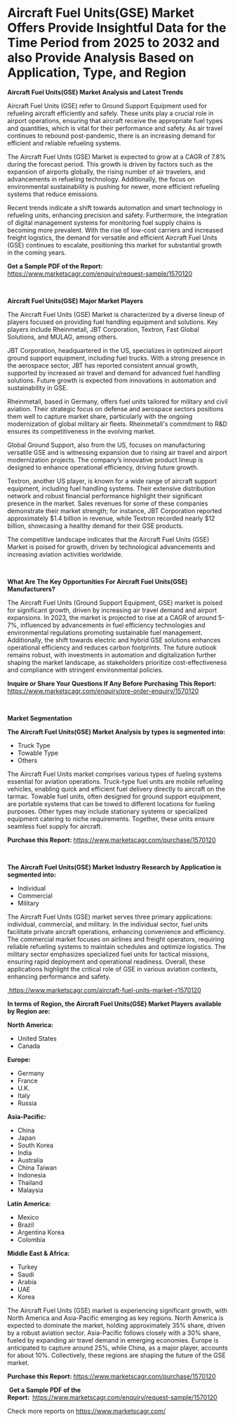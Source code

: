 <p><h1>Aircraft Fuel Units(GSE) Market Offers Provide Insightful Data for the Time Period from 2025 to 2032 and also Provide Analysis Based on Application, Type, and Region</h1></p><p><strong>Aircraft Fuel Units(GSE) Market Analysis and Latest Trends</strong></p>
<p><p>Aircraft Fuel Units (GSE) refer to Ground Support Equipment used for refueling aircraft efficiently and safely. These units play a crucial role in airport operations, ensuring that aircraft receive the appropriate fuel types and quantities, which is vital for their performance and safety. As air travel continues to rebound post-pandemic, there is an increasing demand for efficient and reliable refueling systems.</p><p>The Aircraft Fuel Units (GSE) Market is expected to grow at a CAGR of 7.8% during the forecast period. This growth is driven by factors such as the expansion of airports globally, the rising number of air travelers, and advancements in refueling technology. Additionally, the focus on environmental sustainability is pushing for newer, more efficient refueling systems that reduce emissions. </p><p>Recent trends indicate a shift towards automation and smart technology in refueling units, enhancing precision and safety. Furthermore, the integration of digital management systems for monitoring fuel supply chains is becoming more prevalent. With the rise of low-cost carriers and increased freight logistics, the demand for versatile and efficient Aircraft Fuel Units (GSE) continues to escalate, positioning this market for substantial growth in the coming years.</p></p>
<p><strong>Get a Sample PDF of the Report:&nbsp;</strong> <a href="https://www.marketscagr.com/enquiry/request-sample/1570120?utm_campaign=3220&utm_medium=2&utm_source=Github&utm_content=ia&utm_term=25032025&utm_id=aircraft-fuel-unitsgse">https://www.marketscagr.com/enquiry/request-sample/1570120</a></p>
<p>&nbsp;</p>
<p><strong>Aircraft Fuel Units(GSE) Major Market Players</strong></p>
<p><p>The Aircraft Fuel Units (GSE) Market is characterized by a diverse lineup of players focused on providing fuel handling equipment and solutions. Key players include Rheinmetall, JBT Corporation, Textron, Fast Global Solutions, and MULAG, among others. </p><p>JBT Corporation, headquartered in the US, specializes in optimized airport ground support equipment, including fuel trucks. With a strong presence in the aerospace sector, JBT has reported consistent annual growth, supported by increased air travel and demand for advanced fuel handling solutions. Future growth is expected from innovations in automation and sustainability in GSE.</p><p>Rheinmetall, based in Germany, offers fuel units tailored for military and civil aviation. Their strategic focus on defense and aerospace sectors positions them well to capture market share, particularly with the ongoing modernization of global military air fleets. Rheinmetall's commitment to R&D ensures its competitiveness in the evolving market.</p><p>Global Ground Support, also from the US, focuses on manufacturing versatile GSE and is witnessing expansion due to rising air travel and airport modernization projects. The company’s innovative product lineup is designed to enhance operational efficiency, driving future growth.</p><p>Textron, another US player, is known for a wide range of aircraft support equipment, including fuel handling systems. Their extensive distribution network and robust financial performance highlight their significant presence in the market. Sales revenues for some of these companies demonstrate their market strength; for instance, JBT Corporation reported approximately $1.4 billion in revenue, while Textron recorded nearly $12 billion, showcasing a healthy demand for their GSE products.</p><p>The competitive landscape indicates that the Aircraft Fuel Units (GSE) Market is poised for growth, driven by technological advancements and increasing aviation activities worldwide.</p></p>
<p>&nbsp;</p>
<p><strong>What Are The Key Opportunities For Aircraft Fuel Units(GSE) Manufacturers?</strong></p>
<p><p>The Aircraft Fuel Units (Ground Support Equipment, GSE) market is poised for significant growth, driven by increasing air travel demand and airport expansions. In 2023, the market is projected to rise at a CAGR of around 5-7%, influenced by advancements in fuel efficiency technologies and environmental regulations promoting sustainable fuel management. Additionally, the shift towards electric and hybrid GSE solutions enhances operational efficiency and reduces carbon footprints. The future outlook remains robust, with investments in automation and digitalization further shaping the market landscape, as stakeholders prioritize cost-effectiveness and compliance with stringent environmental policies.</p></p>
<p><strong>Inquire or Share Your Questions If Any Before Purchasing This Report:</strong> <a href="https://www.marketscagr.com/enquiry/pre-order-enquiry/1570120?utm_campaign=3220&utm_medium=2&utm_source=Github&utm_content=ia&utm_term=25032025&utm_id=aircraft-fuel-unitsgse">https://www.marketscagr.com/enquiry/pre-order-enquiry/1570120</a></p>
<p>&nbsp;</p>
<p><strong>Market Segmentation</strong></p>
<p><strong>The Aircraft Fuel Units(GSE) Market Analysis by types is segmented into:</strong></p>
<p><ul><li>Truck Type</li><li>Towable Type</li><li>Others</li></ul></p>
<p><p>The Aircraft Fuel Units market comprises various types of fueling systems essential for aviation operations. Truck-type fuel units are mobile refueling vehicles, enabling quick and efficient fuel delivery directly to aircraft on the tarmac. Towable fuel units, often designed for ground support equipment, are portable systems that can be towed to different locations for fueling purposes. Other types may include stationary systems or specialized equipment catering to niche requirements. Together, these units ensure seamless fuel supply for aircraft.</p></p>
<p><strong>Purchase this Report:&nbsp;</strong><a href="https://www.marketscagr.com/purchase/1570120?utm_campaign=3220&utm_medium=2&utm_source=Github&utm_content=ia&utm_term=25032025&utm_id=aircraft-fuel-unitsgse">https://www.marketscagr.com/purchase/1570120</a></p>
<p>&nbsp;</p>
<p><strong>The Aircraft Fuel Units(GSE) Market Industry Research by Application is segmented into:</strong></p>
<p><ul><li>Individual</li><li>Commercial</li><li>Military</li></ul></p>
<p><p>The Aircraft Fuel Units (GSE) market serves three primary applications: individual, commercial, and military. In the individual sector, fuel units facilitate private aircraft operations, enhancing convenience and efficiency. The commercial market focuses on airlines and freight operators, requiring reliable refueling systems to maintain schedules and optimize logistics. The military sector emphasizes specialized fuel units for tactical missions, ensuring rapid deployment and operational readiness. Overall, these applications highlight the critical role of GSE in various aviation contexts, enhancing performance and safety.</p></p>
<p><a href="https://www.marketscagr.com/aircraft-fuel-units-market-r1570120?utm_campaign=3220&utm_medium=2&utm_source=Github&utm_content=ia&utm_term=25032025&utm_id=aircraft-fuel-unitsgse">&nbsp;https://www.marketscagr.com/aircraft-fuel-units-market-r1570120</a></p>
<p><strong>In terms of Region, the Aircraft Fuel Units(GSE) Market Players available by Region are:</strong></p>
<p>
    <p> <strong> North America: </strong>
        <ul>
            <li>United States</li>
            <li>Canada</li>
        </ul>
        </p> 
    <p> <strong> Europe: </strong>
        <ul>
            <li>Germany</li>
            <li>France</li>
            <li>U.K.</li>
            <li>Italy</li>
            <li>Russia</li>
        </ul>
        </p> 
    <p> <strong> Asia-Pacific: </strong>
        <ul>
            <li>China</li>
            <li>Japan</li>
            <li>South Korea</li>
            <li>India</li>
            <li>Australia</li>
            <li>China Taiwan</li>
            <li>Indonesia</li>
            <li>Thailand</li>
            <li>Malaysia</li>
        </ul>
        </p> 
    <p> <strong> Latin America: </strong>
        <ul>
            <li>Mexico</li>
            <li>Brazil</li>
            <li>Argentina Korea</li>
            <li>Colombia</li>
        </ul>
        </p> 
    <p> <strong> Middle East & Africa: </strong>
        <ul>
            <li>Turkey</li>
            <li>Saudi</li>
            <li>Arabia</li>
            <li>UAE</li>
            <li>Korea</li>
        </ul>
    </p>
    </p>
<p><p>The Aircraft Fuel Units (GSE) market is experiencing significant growth, with North America and Asia-Pacific emerging as key regions. North America is expected to dominate the market, holding approximately 35% share, driven by a robust aviation sector. Asia-Pacific follows closely with a 30% share, fueled by expanding air travel demand in emerging economies. Europe is anticipated to capture around 25%, while China, as a major player, accounts for about 10%. Collectively, these regions are shaping the future of the GSE market.</p></p>
<p><strong>Purchase this Report: </strong><a href="https://www.marketscagr.com/purchase/1570120?utm_campaign=3220&utm_medium=2&utm_source=Github&utm_content=ia&utm_term=25032025&utm_id=aircraft-fuel-unitsgse">https://www.marketscagr.com/purchase/1570120</a></p>
<p>&nbsp;<strong>Get a Sample PDF of the Report:&nbsp;&nbsp;</strong><a href="https://www.marketscagr.com/enquiry/request-sample/1570120?utm_campaign=3220&utm_medium=2&utm_source=Github&utm_content=ia&utm_term=25032025&utm_id=aircraft-fuel-unitsgse">https://www.marketscagr.com/enquiry/request-sample/1570120</a></p>
<p><strong></strong></p>
<p>Check more reports on <a href="https://www.marketscagr.com/?utm_campaign=3220&utm_medium=2&utm_source=Github&utm_content=ia&utm_term=25032025&utm_id=aircraft-fuel-unitsgse">https://www.marketscagr.com/</a></p>